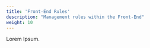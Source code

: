 ```yaml
---
title: 'Front-End Rules'
description: "Management rules within the Front-End"
weight: 10
---
```


Lorem Ipsum.
